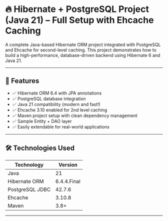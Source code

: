 # 🔥 Hibernate + PostgreSQL Project (Java 21) – Full Setup with Ehcache Caching

A complete Java-based Hibernate ORM project integrated with PostgreSQL and Ehcache for second-level caching. This project demonstrates how to build a high-performance, database-driven backend using Hibernate 6 and Java 21.

---

## 🚀 Features

- ✅ Hibernate ORM 6.4 with JPA annotations
- ✅ PostgreSQL database integration
- ✅ Java 21 compatibility (modern and fast!)
- ✅ Ehcache 3.10 enabled for 2nd level caching
- ✅ Maven project setup with clean dependency management
- ✅ Sample Entity + DAO layer
- ✅ Easily extendable for real-world applications

---

## 🛠️ Technologies Used

| Technology        | Version         |
|------------------|-----------------|
| Java             | 21              |
| Hibernate ORM    | 6.4.4.Final     |
| PostgreSQL JDBC  | 42.7.6          |
| Ehcache          | 3.10.8          |
| Maven            | 3.8+            |

---

